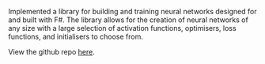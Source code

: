 <!-- title: F# Neural Network -->
<div style="height: 60vh;">
    <p>
        Implemented a library for building and training neural networks designed for and built with F#. The library allows for the creation of neural networks of any size with a large selection of activation functions, optimisers, loss functions, and initialisers to choose from.
    </p>
    <p>
        View the github repo <a href="https://github.com/joshjennings98/fsharp-neural-network">here</a>.
    </p>
</div>



